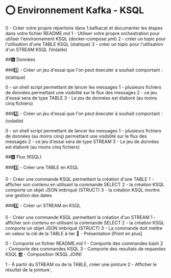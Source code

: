 

# ⭕️ Environnement Kafka - KSQL

  0 - Créer votre propre répertoire dans 1.kafkacat et documenter les étapes dans votre fichier README.md
  1 - Utiliser votre propre orchestration pour utiliser l'environnement KSQL (docker-compose.yml)
  2 - créer un topic pour l'utilisation d'une TABLE KSQL (statique)
  3 - créer un topic pour l'utilisation d'un STREAM KSQL (Volatile)
  
  
##🅰️ Données

###1️⃣ - Créer un jeu d'essai que l'on peut éxecuter à souhait comportant : (statique)

  0 - un shell script permettant de lancer les messages
  1 - plusieurs fichiers de données permettant une visibilité sur le flux des messages
  2 - ce jeu d'essai sera de type TABLE 
  3 - Le jeu de données est élaboré (au moins cinq fichiers) 
  
###2️⃣ - Créer un jeu d'essai que l'on peut éxecuter à souhait comportant : (volatile)

  0 - un shell script permettant de lancer les messages
  1 - plusieurs fichiers de données (au moins cinq) permettant une visibilité sur le flux des messages
  2 - ce jeu d'essai sera de type STREAM 
  3 - Le jeu de données est élaboré (au moins cinq fichiers) 
  
  
##🅱️ Flux (KSQL)

###3️⃣ - Créer une TABLE en KSQL

  0 - Créer une commande KSQL permettant la création d'une TABLE
  1 - afficher son contenu en utilisant la commande SELECT
  2 - la création KSQL comporte un objet JSON imbriqué (STRUCT) 
  3 - la création KSQL montre une gestion des dates

###4️⃣ - Créer un STREAM en KSQL

  0 - Créer une commande KSQL permettant la création d'un STREAM
  1 - afficher son contenu en utilisant la commande SELECT
  2 - la création KSQL comporte un objet JSON imbriqué (STRUCT) 
  3 - La commande doit mettre en valeur la clé de la TABLE à lier 
💯 - Présentation [Point en plus]

  0 - Comporte un fichier README.md
  1 - Comporte des commandes bash
  2 - Comporte des commandes KSQL
  3 - Comporte des resultats de requestes KSQL
🆎 - Composition (KSQL JOIN)

  1 - À partir du STREAM ou de la TABLE, créer une jointure
  2 - Afficher le résultat de la jointure
,
